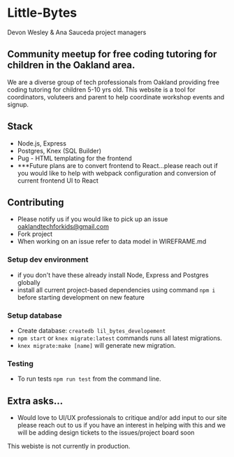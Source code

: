 # Little-Bytes
Devon Wesley & Ana Sauceda project managers

## Community meetup for free coding tutoring for children in the Oakland area.

We are a diverse group of tech professionals from Oakland providing free coding tutoring for children 5-10 yrs old. This website is a tool for coordinators, voluteers and parent to help coordinate workshop events and signup. 

## Stack

- Node.js, Express
- Postgres, Knex (SQL Builder)
- Pug - HTML templating for the frontend
- ***Future plans are to convert frontend to React...please reach out if you would like to help with webpack configuration and conversion of current frontend UI to React

## Contributing

- Please notify us if you would like to pick up an issue oaklandtechforkids@gmail.com
- Fork project
- When working on an issue refer to data model in WIREFRAME.md

### Setup dev environment

- if you don't have these already install Node, Express and Postgres globally
- install all current project-based dependencies using command `npm i` before starting development on new feature

### Setup database

- Create database: `createdb lil_bytes_developement` 
- `npm start` or `knex migrate:latest` commands runs all latest migrations.
- `knex migrate:make [name]` will generate new migration.

### Testing 

- To run tests `npm run test` from the command line. 

## Extra asks...

- Would love to UI/UX professionals to critique and/or add input to our site please reach out to us if you have an interest in helping with this and we will be adding design tickets to the issues/project board soon


This webiste is not currently in production. 
